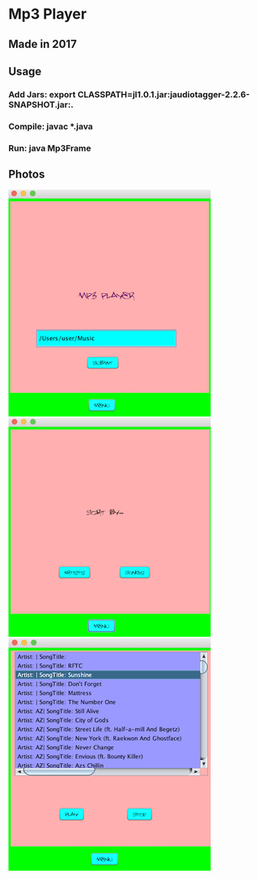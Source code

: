 # Mp3 Player

## Made in 2017

## Usage
### Add Jars: export CLASSPATH=jl1.0.1.jar:jaudiotagger-2.2.6-SNAPSHOT.jar:.
### Compile: javac *.java
### Run: java Mp3Frame

## Photos

![MP3Player](home.png)
![MP3Player](sortby.png)
![MP3Player](player.png)
